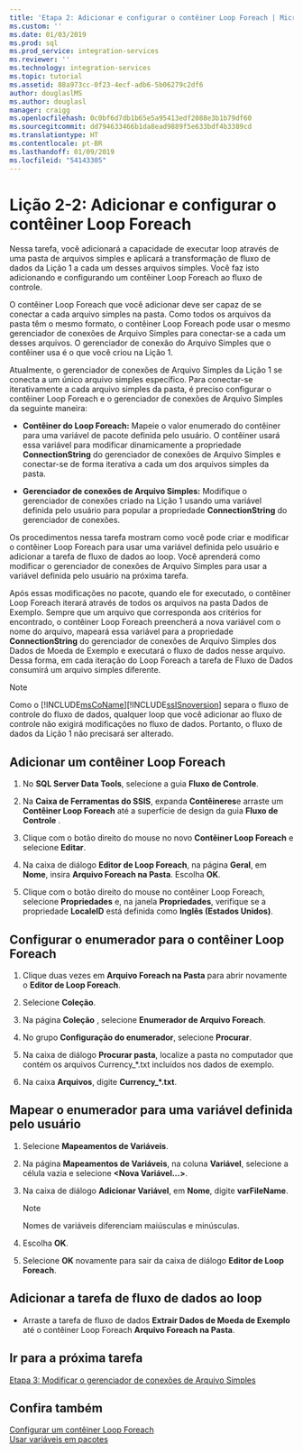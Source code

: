 ```yaml
---
title: 'Etapa 2: Adicionar e configurar o contêiner Loop Foreach | Microsoft Docs'
ms.custom: ''
ms.date: 01/03/2019
ms.prod: sql
ms.prod_service: integration-services
ms.reviewer: ''
ms.technology: integration-services
ms.topic: tutorial
ms.assetid: 88a973cc-0f23-4ecf-adb6-5b06279c2df6
author: douglaslMS
ms.author: douglasl
manager: craigg
ms.openlocfilehash: 0c0bf6d7db1b65e5a95413edf2088e3b1b79df60
ms.sourcegitcommit: dd794633466b1da8ead9889f5e633bdf4b3389cd
ms.translationtype: HT
ms.contentlocale: pt-BR
ms.lasthandoff: 01/09/2019
ms.locfileid: "54143305"
---
```

# <a name="lesson-2-2-add-and-configure-the-foreach-loop-container"></a>Lição 2-2: Adicionar e configurar o contêiner Loop Foreach

Nessa tarefa, você adicionará a capacidade de executar loop através de uma pasta de arquivos simples e aplicará a transformação de fluxo de dados da Lição 1 a cada um desses arquivos simples. Você faz isto adicionando e configurando um contêiner Loop Foreach ao fluxo de controle.  
  
O contêiner Loop Foreach que você adicionar deve ser capaz de se conectar a cada arquivo simples na pasta. Como todos os arquivos da pasta têm o mesmo formato, o contêiner Loop Foreach pode usar o mesmo gerenciador de conexões de Arquivo Simples para conectar-se a cada um desses arquivos. O gerenciador de conexão do Arquivo Simples que o contêiner usa é o que você criou na Lição 1.  
  
Atualmente, o gerenciador de conexões de Arquivo Simples da Lição 1 se conecta a um único arquivo simples específico. Para conectar-se iterativamente a cada arquivo simples da pasta, é preciso configurar o contêiner Loop Foreach e o gerenciador de conexões de Arquivo Simples da seguinte maneira:  
  
-   **Contêiner do Loop Foreach:** Mapeie o valor enumerado do contêiner para uma variável de pacote definida pelo usuário. O contêiner usará essa variável para modificar dinamicamente a propriedade **ConnectionString** do gerenciador de conexões de Arquivo Simples e conectar-se de forma iterativa a cada um dos arquivos simples da pasta.  
  
-   **Gerenciador de conexões de Arquivo Simples:** Modifique o gerenciador de conexões criado na Lição 1 usando uma variável definida pelo usuário para popular a propriedade **ConnectionString** do gerenciador de conexões.  
  
Os procedimentos nessa tarefa mostram como você pode criar e modificar o contêiner Loop Foreach para usar uma variável definida pelo usuário e adicionar a tarefa de fluxo de dados ao loop. Você aprenderá como modificar o gerenciador de conexões de Arquivo Simples para usar a variável definida pelo usuário na próxima tarefa.  
  
Após essas modificações no pacote, quando ele for executado, o contêiner Loop Foreach iterará através de todos os arquivos na pasta Dados de Exemplo. Sempre que um arquivo que corresponda aos critérios for encontrado, o contêiner Loop Foreach preencherá a nova variável com o nome do arquivo, mapeará essa variável para a propriedade **ConnectionString** do gerenciador de conexões de Arquivo Simples dos Dados de Moeda de Exemplo e executará o fluxo de dados nesse arquivo. Dessa forma, em cada iteração do Loop Foreach a tarefa de Fluxo de Dados consumirá um arquivo simples diferente.  
  
> [!NOTE]  
> Como o [!INCLUDE[msCoName](../includes/msconame-md.md)][!INCLUDE[ssISnoversion](../includes/ssisnoversion-md.md)] separa o fluxo de controle do fluxo de dados, qualquer loop que você adicionar ao fluxo de controle não exigirá modificações no fluxo de dados. Portanto, o fluxo de dados da Lição 1 não precisará ser alterado.  
  
## <a name="add-a-foreach-loop-container"></a>Adicionar um contêiner Loop Foreach  
  
1.  No **SQL Server Data Tools**, selecione a guia **Fluxo de Controle**.  
  
2.  Na **Caixa de Ferramentas do SSIS**, expanda **Contêineres**e arraste um **Contêiner Loop Foreach** até a superfície de design da guia **Fluxo de Controle** .  
  
3.  Clique com o botão direito do mouse no novo **Contêiner Loop Foreach** e selecione **Editar**.  
  
4.  Na caixa de diálogo **Editor de Loop Foreach**, na página **Geral**, em **Nome**, insira **Arquivo Foreach na Pasta**. Escolha **OK**.  
  
5.  Clique com o botão direito do mouse no contêiner Loop Foreach, selecione **Propriedades** e, na janela **Propriedades**, verifique se a propriedade **LocaleID** está definida como **Inglês (Estados Unidos)**.  
  
## <a name="configure-the-enumerator-for-the-foreach-loop-container"></a>Configurar o enumerador para o contêiner Loop Foreach  
  
1.  Clique duas vezes em **Arquivo Foreach na Pasta** para abrir novamente o **Editor de Loop Foreach**.  
  
2.  Selecione **Coleção**.  
  
3.  Na página **Coleção** , selecione **Enumerador de Arquivo Foreach**.  
  
4.  No grupo **Configuração do enumerador**, selecione **Procurar**.  
  
5.  Na caixa de diálogo **Procurar pasta**, localize a pasta no computador que contém os arquivos Currency_*.txt incluídos nos dados de exemplo.

6.  Na caixa **Arquivos**, digite **Currency_\*.txt**.  
  
## <a name="map-the-enumerator-to-a-user-defined-variable"></a>Mapear o enumerador para uma variável definida pelo usuário  
  
1.  Selecione **Mapeamentos de Variáveis**.  
  
2.  Na página **Mapeamentos de Variáveis**, na coluna **Variável**, selecione a célula vazia e selecione **\<Nova Variável...>**.  
  
3.  Na caixa de diálogo **Adicionar Variável**, em **Nome**, digite **varFileName**.  
  
    > [!NOTE]  
    > Nomes de variáveis diferenciam maiúsculas e minúsculas.  
  
4.  Escolha **OK**.  
  
5.  Selecione **OK** novamente para sair da caixa de diálogo **Editor de Loop Foreach**.  
  
## <a name="add-the-data-flow-task-to-the-loop"></a>Adicionar a tarefa de fluxo de dados ao loop  
  
-   Arraste a tarefa de fluxo de dados **Extrair Dados de Moeda de Exemplo** até o contêiner Loop Foreach **Arquivo Foreach na Pasta**.  
  
## <a name="go-to-next-task"></a>Ir para a próxima tarefa  
[Etapa 3: Modificar o gerenciador de conexões de Arquivo Simples](../integration-services/lesson-2-3-modifying-the-flat-file-connection-manager.md)  
  
## <a name="see-also"></a>Confira também  
[Configurar um contêiner Loop Foreach](https://msdn.microsoft.com/library/519c6f96-5e1f-47d2-b96a-d49946948c25)  
[Usar variáveis em pacotes](https://msdn.microsoft.com/library/7742e92d-46c5-4cc4-b9a3-45b688ddb787)  
  
  
  
